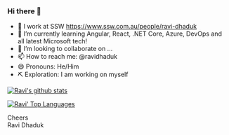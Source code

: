 ### Hi there 👋
* 🔭 I work at SSW https://www.ssw.com.au/people/ravi-dhaduk
* 🌱 I’m currently learning Angular, React, .NET Core, Azure, DevOps and all latest Microsoft tech!
* 💞️ I’m looking to collaborate on ...
* 📫 How to reach me: @ravidhaduk
* 😄 Pronouns: He/Him
* ⛏ Exploration: I am working on myself

[![Ravi's github stats](https://github-readme-stats.vercel.app/api?username=ravidhaduk&theme=dark)](https://github.com/ravidhaduk/github-readme-stats)

[![Ravi' Top Languages](https://github-readme-stats.vercel.app/api/top-langs/?username=ravidhaduk&layout=compact&theme=onedark&show_icons=true)](https://github.com/ravidhaduk/github-readme-stats)

Cheers</br>
Ravi Dhaduk
<!---
ravidhaduk/ravidhaduk is a ✨ special ✨ repository because its `README.md` (this file) appears on your GitHub profile.
You can click the Preview link to take a look at your changes.
--->

